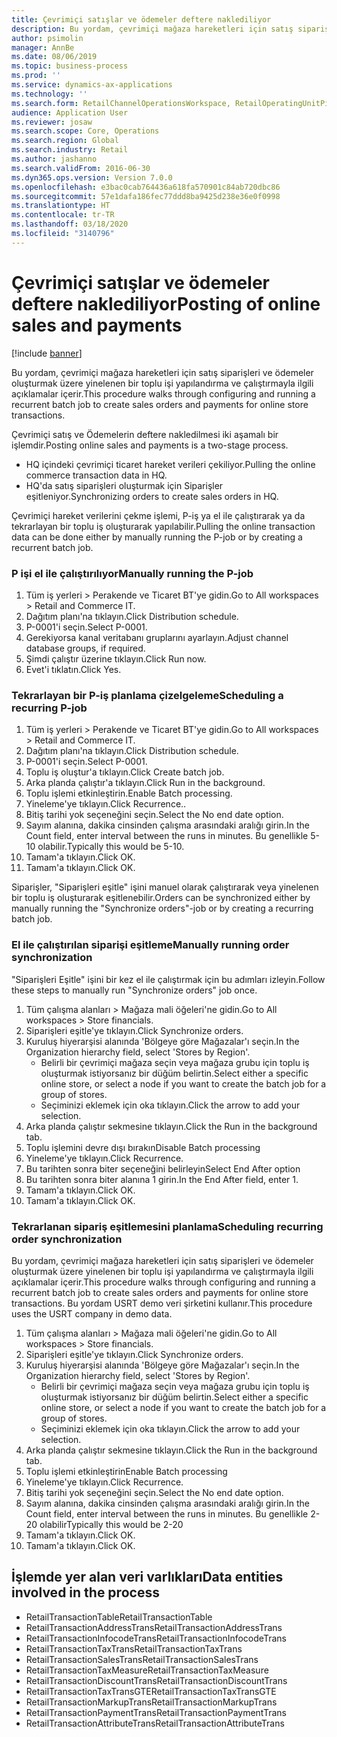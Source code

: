 ```yaml
---
title: Çevrimiçi satışlar ve ödemeler deftere naklediliyor
description: Bu yordam, çevrimiçi mağaza hareketleri için satış siparişleri ve ödemeler oluşturmak üzere yinelenen bir toplu işi yapılandırma ve çalıştırmayla ilgili açıklamalar içerir.
author: psimolin
manager: AnnBe
ms.date: 08/06/2019
ms.topic: business-process
ms.prod: ''
ms.service: dynamics-ax-applications
ms.technology: ''
ms.search.form: RetailChannelOperationsWorkspace, RetailOperatingUnitPicker, SysRecurrence
audience: Application User
ms.reviewer: josaw
ms.search.scope: Core, Operations
ms.search.region: Global
ms.search.industry: Retail
ms.author: jashanno
ms.search.validFrom: 2016-06-30
ms.dyn365.ops.version: Version 7.0.0
ms.openlocfilehash: e3bac0cab764436a618fa570901c84ab720dbc86
ms.sourcegitcommit: 57e1dafa186fec77ddd8ba9425d238e36e0f0998
ms.translationtype: HT
ms.contentlocale: tr-TR
ms.lasthandoff: 03/18/2020
ms.locfileid: "3140796"
---
```

# <a name="posting-of-online-sales-and-payments"></a><span data-ttu-id="f820c-103">Çevrimiçi satışlar ve ödemeler deftere naklediliyor</span><span class="sxs-lookup"><span data-stu-id="f820c-103">Posting of online sales and payments</span></span>

[!include [banner](../includes/banner.md)]

<span data-ttu-id="f820c-104">Bu yordam, çevrimiçi mağaza hareketleri için satış siparişleri ve ödemeler oluşturmak üzere yinelenen bir toplu işi yapılandırma ve çalıştırmayla ilgili açıklamalar içerir.</span><span class="sxs-lookup"><span data-stu-id="f820c-104">This procedure walks through configuring and running a recurrent batch job to create sales orders and payments for online store transactions.</span></span>

<span data-ttu-id="f820c-105">Çevrimiçi satış ve Ödemelerin deftere nakledilmesi iki aşamalı bir işlemdir.</span><span class="sxs-lookup"><span data-stu-id="f820c-105">Posting online sales and payments is a two-stage process.</span></span>

- <span data-ttu-id="f820c-106">HQ içindeki çevrimiçi ticaret hareket verileri çekiliyor.</span><span class="sxs-lookup"><span data-stu-id="f820c-106">Pulling the online commerce transaction data in HQ.</span></span>
- <span data-ttu-id="f820c-107">HQ'da satış siparişleri oluşturmak için Siparişler eşitleniyor.</span><span class="sxs-lookup"><span data-stu-id="f820c-107">Synchronizing orders to create sales orders in HQ.</span></span>

<span data-ttu-id="f820c-108">Çevrimiçi hareket verilerini çekme işlemi, P-iş ya el ile çalıştırarak ya da tekrarlayan bir toplu iş oluşturarak yapılabilir.</span><span class="sxs-lookup"><span data-stu-id="f820c-108">Pulling the online transaction data can be done either by manually running the P-job or by creating a recurrent batch job.</span></span>

### <a name="manually-running-the-p-job"></a><span data-ttu-id="f820c-109">P işi el ile çalıştırılıyor</span><span class="sxs-lookup"><span data-stu-id="f820c-109">Manually running the P-job</span></span>

1. <span data-ttu-id="f820c-110">Tüm iş yerleri > Perakende ve Ticaret BT'ye gidin.</span><span class="sxs-lookup"><span data-stu-id="f820c-110">Go to All workspaces > Retail and Commerce IT.</span></span>
2. <span data-ttu-id="f820c-111">Dağıtım planı'na tıklayın.</span><span class="sxs-lookup"><span data-stu-id="f820c-111">Click Distribution schedule.</span></span>
3. <span data-ttu-id="f820c-112">P-0001'i seçin.</span><span class="sxs-lookup"><span data-stu-id="f820c-112">Select P-0001.</span></span>
4. <span data-ttu-id="f820c-113">Gerekiyorsa kanal veritabanı gruplarını ayarlayın.</span><span class="sxs-lookup"><span data-stu-id="f820c-113">Adjust channel database groups, if required.</span></span>
5. <span data-ttu-id="f820c-114">Şimdi çalıştır üzerine tıklayın.</span><span class="sxs-lookup"><span data-stu-id="f820c-114">Click Run now.</span></span>
6. <span data-ttu-id="f820c-115">Evet'i tıklatın.</span><span class="sxs-lookup"><span data-stu-id="f820c-115">Click Yes.</span></span>

### <a name="scheduling-a-recurring-p-job"></a><span data-ttu-id="f820c-116">Tekrarlayan bir P-iş planlama çizelgeleme</span><span class="sxs-lookup"><span data-stu-id="f820c-116">Scheduling a recurring P-job</span></span>

1. <span data-ttu-id="f820c-117">Tüm iş yerleri > Perakende ve Ticaret BT'ye gidin.</span><span class="sxs-lookup"><span data-stu-id="f820c-117">Go to All workspaces > Retail and Commerce IT.</span></span>
2. <span data-ttu-id="f820c-118">Dağıtım planı'na tıklayın.</span><span class="sxs-lookup"><span data-stu-id="f820c-118">Click Distribution schedule.</span></span>
3. <span data-ttu-id="f820c-119">P-0001'i seçin.</span><span class="sxs-lookup"><span data-stu-id="f820c-119">Select P-0001.</span></span>
4. <span data-ttu-id="f820c-120">Toplu iş oluştur'a tıklayın.</span><span class="sxs-lookup"><span data-stu-id="f820c-120">Click Create batch job.</span></span>
5. <span data-ttu-id="f820c-121">Arka planda çalıştır'a tıklayın.</span><span class="sxs-lookup"><span data-stu-id="f820c-121">Click Run in the background.</span></span>
5. <span data-ttu-id="f820c-122">Toplu işlemi etkinleştirin.</span><span class="sxs-lookup"><span data-stu-id="f820c-122">Enable Batch processing.</span></span>
6. <span data-ttu-id="f820c-123">Yineleme'ye tıklayın.</span><span class="sxs-lookup"><span data-stu-id="f820c-123">Click Recurrence..</span></span>
7. <span data-ttu-id="f820c-124">Bitiş tarihi yok seçeneğini seçin.</span><span class="sxs-lookup"><span data-stu-id="f820c-124">Select the No end date option.</span></span>
8. <span data-ttu-id="f820c-125">Sayım alanına, dakika cinsinden çalışma arasındaki aralığı girin.</span><span class="sxs-lookup"><span data-stu-id="f820c-125">In the Count field, enter interval between the runs in minutes.</span></span> <span data-ttu-id="f820c-126">Bu genellikle 5-10 olabilir.</span><span class="sxs-lookup"><span data-stu-id="f820c-126">Typically this would be 5-10.</span></span>
9. <span data-ttu-id="f820c-127">Tamam'a tıklayın.</span><span class="sxs-lookup"><span data-stu-id="f820c-127">Click OK.</span></span>
10. <span data-ttu-id="f820c-128">Tamam'a tıklayın.</span><span class="sxs-lookup"><span data-stu-id="f820c-128">Click OK.</span></span>

<span data-ttu-id="f820c-129">Siparişler, "Siparişleri eşitle" işini manuel olarak çalıştırarak veya yinelenen bir toplu iş oluşturarak eşitlenebilir.</span><span class="sxs-lookup"><span data-stu-id="f820c-129">Orders can be synchronized either by manually running the "Synchronize orders"-job or by creating a recurring batch job.</span></span>

### <a name="manually-running-order-synchronization"></a><span data-ttu-id="f820c-130">El ile çalıştırılan siparişi eşitleme</span><span class="sxs-lookup"><span data-stu-id="f820c-130">Manually running order synchronization</span></span> 

<span data-ttu-id="f820c-131">"Siparişleri Eşitle" işini bir kez el ile çalıştırmak için bu adımları izleyin.</span><span class="sxs-lookup"><span data-stu-id="f820c-131">Follow these steps to manually run "Synchronize orders" job once.</span></span>

1. <span data-ttu-id="f820c-132">Tüm çalışma alanları > Mağaza mali öğeleri'ne gidin.</span><span class="sxs-lookup"><span data-stu-id="f820c-132">Go to All workspaces > Store financials.</span></span>
2. <span data-ttu-id="f820c-133">Siparişleri eşitle'ye tıklayın.</span><span class="sxs-lookup"><span data-stu-id="f820c-133">Click Synchronize orders.</span></span>
3. <span data-ttu-id="f820c-134">Kuruluş hiyerarşisi alanında 'Bölgeye göre Mağazalar'ı seçin.</span><span class="sxs-lookup"><span data-stu-id="f820c-134">In the Organization hierarchy field, select 'Stores by Region'.</span></span>
    * <span data-ttu-id="f820c-135">Belirli bir çevrimiçi mağaza seçin veya mağaza grubu için toplu iş oluşturmak istiyorsanız bir düğüm belirtin.</span><span class="sxs-lookup"><span data-stu-id="f820c-135">Select either a specific online store, or select a node if you want to create the batch job for a group of stores.</span></span>  
    * <span data-ttu-id="f820c-136">Seçiminizi eklemek için oka tıklayın.</span><span class="sxs-lookup"><span data-stu-id="f820c-136">Click the arrow to add your selection.</span></span>  
4. <span data-ttu-id="f820c-137">Arka planda çalıştır sekmesine tıklayın.</span><span class="sxs-lookup"><span data-stu-id="f820c-137">Click the Run in the background tab.</span></span>
5. <span data-ttu-id="f820c-138">Toplu işlemini devre dışı bırakın</span><span class="sxs-lookup"><span data-stu-id="f820c-138">Disable Batch processing</span></span>
6. <span data-ttu-id="f820c-139">Yineleme'ye tıklayın.</span><span class="sxs-lookup"><span data-stu-id="f820c-139">Click Recurrence.</span></span>
7. <span data-ttu-id="f820c-140">Bu tarihten sonra biter seçeneğini belirleyin</span><span class="sxs-lookup"><span data-stu-id="f820c-140">Select End After option</span></span>
8. <span data-ttu-id="f820c-141">Bu tarihten sonra biter alanına 1 girin.</span><span class="sxs-lookup"><span data-stu-id="f820c-141">In the End After field, enter 1.</span></span>
9. <span data-ttu-id="f820c-142">Tamam'a tıklayın.</span><span class="sxs-lookup"><span data-stu-id="f820c-142">Click OK.</span></span>
10. <span data-ttu-id="f820c-143">Tamam'a tıklayın.</span><span class="sxs-lookup"><span data-stu-id="f820c-143">Click OK.</span></span>

### <a name="scheduling-recurring-order-synchronization"></a><span data-ttu-id="f820c-144">Tekrarlanan sipariş eşitlemesini planlama</span><span class="sxs-lookup"><span data-stu-id="f820c-144">Scheduling recurring order synchronization</span></span>

<span data-ttu-id="f820c-145">Bu yordam, çevrimiçi mağaza hareketleri için satış siparişleri ve ödemeler oluşturmak üzere yinelenen bir toplu işi yapılandırma ve çalıştırmayla ilgili açıklamalar içerir.</span><span class="sxs-lookup"><span data-stu-id="f820c-145">This procedure walks through configuring and running a recurrent batch job to create sales orders and payments for online store transactions.</span></span> <span data-ttu-id="f820c-146">Bu yordam USRT demo veri şirketini kullanır.</span><span class="sxs-lookup"><span data-stu-id="f820c-146">This procedure uses the USRT company in demo data.</span></span>

1. <span data-ttu-id="f820c-147">Tüm çalışma alanları > Mağaza mali öğeleri'ne gidin.</span><span class="sxs-lookup"><span data-stu-id="f820c-147">Go to All workspaces > Store financials.</span></span>
2. <span data-ttu-id="f820c-148">Siparişleri eşitle'ye tıklayın.</span><span class="sxs-lookup"><span data-stu-id="f820c-148">Click Synchronize orders.</span></span>
3. <span data-ttu-id="f820c-149">Kuruluş hiyerarşisi alanında 'Bölgeye göre Mağazalar'ı seçin.</span><span class="sxs-lookup"><span data-stu-id="f820c-149">In the Organization hierarchy field, select 'Stores by Region'.</span></span>
    * <span data-ttu-id="f820c-150">Belirli bir çevrimiçi mağaza seçin veya mağaza grubu için toplu iş oluşturmak istiyorsanız bir düğüm belirtin.</span><span class="sxs-lookup"><span data-stu-id="f820c-150">Select either a specific online store, or select a node if you want to create the batch job for a group of stores.</span></span>  
    * <span data-ttu-id="f820c-151">Seçiminizi eklemek için oka tıklayın.</span><span class="sxs-lookup"><span data-stu-id="f820c-151">Click the arrow to add your selection.</span></span>  
4. <span data-ttu-id="f820c-152">Arka planda çalıştır sekmesine tıklayın.</span><span class="sxs-lookup"><span data-stu-id="f820c-152">Click the Run in the background tab.</span></span>
5. <span data-ttu-id="f820c-153">Toplu işlemi etkinleştirin</span><span class="sxs-lookup"><span data-stu-id="f820c-153">Enable Batch processing</span></span>
6. <span data-ttu-id="f820c-154">Yineleme'ye tıklayın.</span><span class="sxs-lookup"><span data-stu-id="f820c-154">Click Recurrence.</span></span>
7. <span data-ttu-id="f820c-155">Bitiş tarihi yok seçeneğini seçin.</span><span class="sxs-lookup"><span data-stu-id="f820c-155">Select the No end date option.</span></span>
8. <span data-ttu-id="f820c-156">Sayım alanına, dakika cinsinden çalışma arasındaki aralığı girin.</span><span class="sxs-lookup"><span data-stu-id="f820c-156">In the Count field, enter interval between the runs in minutes.</span></span> <span data-ttu-id="f820c-157">Bu genellikle 2-20 olabilir</span><span class="sxs-lookup"><span data-stu-id="f820c-157">Typically this would be 2-20</span></span>
9. <span data-ttu-id="f820c-158">Tamam'a tıklayın.</span><span class="sxs-lookup"><span data-stu-id="f820c-158">Click OK.</span></span>
10. <span data-ttu-id="f820c-159">Tamam'a tıklayın.</span><span class="sxs-lookup"><span data-stu-id="f820c-159">Click OK.</span></span>

## <a name="data-entities-involved-in-the-process"></a><span data-ttu-id="f820c-160">İşlemde yer alan veri varlıkları</span><span class="sxs-lookup"><span data-stu-id="f820c-160">Data entities involved in the process</span></span>

- <span data-ttu-id="f820c-161">RetailTransactionTable</span><span class="sxs-lookup"><span data-stu-id="f820c-161">RetailTransactionTable</span></span>
- <span data-ttu-id="f820c-162">RetailTransactionAddressTrans</span><span class="sxs-lookup"><span data-stu-id="f820c-162">RetailTransactionAddressTrans</span></span>
- <span data-ttu-id="f820c-163">RetailTransactionInfocodeTrans</span><span class="sxs-lookup"><span data-stu-id="f820c-163">RetailTransactionInfocodeTrans</span></span>
- <span data-ttu-id="f820c-164">RetailTransactionTaxTrans</span><span class="sxs-lookup"><span data-stu-id="f820c-164">RetailTransactionTaxTrans</span></span>
- <span data-ttu-id="f820c-165">RetailTransactionSalesTrans</span><span class="sxs-lookup"><span data-stu-id="f820c-165">RetailTransactionSalesTrans</span></span>
- <span data-ttu-id="f820c-166">RetailTransactionTaxMeasure</span><span class="sxs-lookup"><span data-stu-id="f820c-166">RetailTransactionTaxMeasure</span></span>
- <span data-ttu-id="f820c-167">RetailTransactionDiscountTrans</span><span class="sxs-lookup"><span data-stu-id="f820c-167">RetailTransactionDiscountTrans</span></span>
- <span data-ttu-id="f820c-168">RetailTransactionTaxTransGTE</span><span class="sxs-lookup"><span data-stu-id="f820c-168">RetailTransactionTaxTransGTE</span></span>
- <span data-ttu-id="f820c-169">RetailTransactionMarkupTrans</span><span class="sxs-lookup"><span data-stu-id="f820c-169">RetailTransactionMarkupTrans</span></span>
- <span data-ttu-id="f820c-170">RetailTransactionPaymentTrans</span><span class="sxs-lookup"><span data-stu-id="f820c-170">RetailTransactionPaymentTrans</span></span>
- <span data-ttu-id="f820c-171">RetailTransactionAttributeTrans</span><span class="sxs-lookup"><span data-stu-id="f820c-171">RetailTransactionAttributeTrans</span></span>
